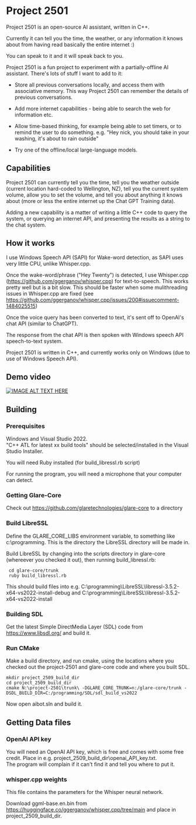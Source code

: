 # Project 2501

Project 2501 is an open-source AI assistant, written in C++.

Currently it can tell you the time, the weather, or any information it knows about from having read basically the entire internet :)

You can speak to it and it will speak back to you.

Project 2501 is a fun project to experiment with a partially-offline AI assistant.   There's lots of stuff I want to add to it:

* Store all previous conversations locally, and access them with associative memory.  This way Project 2501 can remember the details of previous conversations.

* Add more internet capabilities - being able to search the web for information etc.

* Allow time-based thinking, for example being able to set timers, or to remind the user to do something. e.g. "Hey nick, you should take in your washing, it's about to rain outside"

* Try one of the offline/local large-language models.

## Capabilities

Project 2501 can currently tell you the time, tell you the weather outside (current location hard-coded to Wellington, NZ), 
tell you the current system volume, allow you to set the volume, and tell you about anything it knows about 
(more or less the entire internet up the Chat GPT Training data).

Adding a new capability is a matter of writing a little C++ code to query the system, or querying an internet API, and presenting the results
as a string to the chat system.

## How it works

I use Windows Speech API (SAPI) for Wake-word detection, as SAPI uses very little CPU, unlike Whisper.cpp.

Once the wake-word/phrase ("Hey Twenty") is detected, I use Whisper.cpp (https://github.com/ggerganov/whisper.cpp) for text-to-speech.  This works pretty well but is a bit slow.  This should be faster when some mulithreading issues in Whisper.cpp are fixed (see https://github.com/ggerganov/whisper.cpp/issues/200#issuecomment-1484025515)

Once the voice query has been converted to text, it's sent off to OpenAI's chat API (similar to ChatGPT).

The response from the chat API is then spoken with Windows speech API speech-to-text system.

Project 2501 is written in C++, and currently works only on Windows (due to use of Windows Speech API).

## Demo video

[![IMAGE ALT TEXT HERE](https://img.youtube.com/vi/_ZjIgY5OnT0/0.jpg)](https://www.youtube.com/embed/_ZjIgY5OnT0)

## Building

### Prerequisites

Windows and Visual Studio 2022.  
"C++ ATL for latest xx build tools" should be selected/installed in the Visual Studio Installer.

You will need Ruby installed (for build_libressl.rb script)

For running the program, you will need a microphone that your computer can detect.

### Getting Glare-Core

Check out https://github.com/glaretechnologies/glare-core to a directory

### Build LibreSSL

Define the GLARE_CORE_LIBS environment variable, to something like c:\programming.
This is the directory the LibreSSL directory will be made in.

Build LibreSSL by changing into the scripts directory in glare-core (whereever you checked it out), then running build_libressl.rb:

```
 cd glare-core/trunk 
 ruby build_libressl.rb
```
This should build files into e.g. C:\programming\LibreSSL\libressl-3.5.2-x64-vs2022-install-debug and 
C:\programming\LibreSSL\libressl-3.5.2-x64-vs2022-install

### Building SDL

Get the latest Simple DirectMedia Layer (SDL) code from https://www.libsdl.org/ and build it.

### Run CMake

Make a build directory, and run cmake, using the locations where you checked out the project-2501 and 
glare-core code and where you built SDL.

```
mkdir project_2509_build_dir
cd project_2509_build_dir
cmake N:\project-2501\trunk\ -DGLARE_CORE_TRUNK=n:/glare-core/trunk -DSDL_BUILD_DIR=C:/programming/SDL/sdl_build_vs2022
```


Now open aibot.sln and build it.

## Getting Data files


### OpenAI API key

You will need an OpenAI API key, which is free and comes with some free credit.
Place in e.g. project_2509_build_dir\openai_API_key.txt.  
The program will complain if it can't find it and tell you where to put it.

### whisper.cpp weights

This file contains the parameters for the Whisper neural network.

Download ggml-base.en.bin from https://huggingface.co/ggerganov/whisper.cpp/tree/main and place in project_2509_build_dir.

